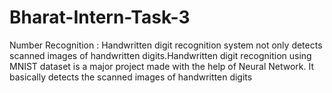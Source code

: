 # Bharat-Intern-Task-3
Number Recognition : Handwritten digit recognition system not only detects scanned images of handwritten digits.Handwritten digit recognition using MNIST dataset is a major project made with the help of Neural Network. It basically detects the scanned images of handwritten digits

